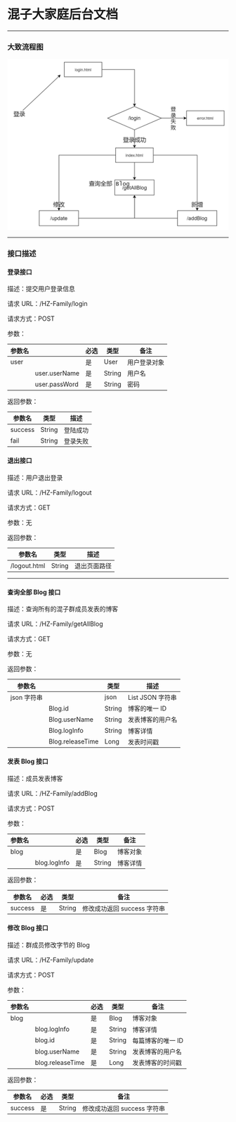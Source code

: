 # 混子大家庭后台文档

---

### 大致流程图

![image-20200709185933096](.\images\image-20200709185933096.png)

---

### 接口描述

#### 登录接口

描述：提交用户登录信息

请求 URL：/HZ-Family/login

请求方式：POST

参数：

| 参数名 |               | 必选 | 类型   | 备注         |
| ------ | ------------- | ---- | ------ | ------------ |
| user   |               | 是   | User   | 用户登录对象 |
|        | user.userName | 是   | String | 用户名       |
|        | user.passWord | 是   | String | 密码         |

返回参数：

| 参数名  | 类型   | 描述     |
| ------- | ------ | -------- |
| success | String | 登陆成功 |
| fail    | String | 登录失败 |

#### 退出接口

描述：用户退出登录

请求 URL：/HZ-Family/logout

请求方式：GET

参数：无

返回参数：

| 参数名       | 类型   | 描述         |
| ------------ | ------ | ------------ |
| /logout.html | String | 退出页面路径 |

---

#### 查询全部 Blog 接口

描述：查询所有的混子群成员发表的博客

请求 URL：/HZ-Family/getAllBlog

请求方式：GET

参数：无

返回参数：

| 参数名      |                  | 类型   | 描述                   |
| ----------- | ---------------- | ------ | ---------------------- |
| json 字符串 |                  | json   | List<Blog> JSON 字符串 |
|             | Blog.id          | String | 博客的唯一 ID          |
|             | Blog.userName    | String | 发表博客的用户名       |
|             | Blog.logInfo     | String | 博客详情               |
|             | Blog.releaseTime | Long   | 发表时间戳             |

#### 发表 Blog 接口

描述：成员发表博客

请求 URL：/HZ-Family/addBlog

请求方式：POST

参数：

| 参数名 |              | 必选 | 类型   | 备注     |
| ------ | ------------ | ---- | ------ | -------- |
| blog   |              | 是   | Blog   | 博客对象 |
|        | blog.logInfo | 是   | String | 博客详情 |

返回参数：

| 参数名  | 必选 | 类型   | 备注                        |
| ------- | ---- | ------ | --------------------------- |
| success | 是   | String | 修改成功返回 success 字符串 |

#### 修改 Blog 接口

描述：群成员修改字节的 Blog

请求 URL：/HZ-Family/update

请求方式：POST

参数：

| 参数名 |                  | 必选 | 类型   | 备注              |
| ------ | ---------------- | ---- | ------ | ----------------- |
| blog   |                  | 是   | Blog   | 博客对象          |
|        | blog.logInfo     | 是   | String | 博客详情          |
|        | blog.id          | 是   | String | 每篇博客的唯一 ID |
|        | blog.userName    | 是   | String | 发表博客的用户名  |
|        | blog.releaseTime | 是   | Long   | 发表博客的时间戳  |

返回参数：

| 参数名  | 必选 | 类型   | 备注                        |
| ------- | ---- | ------ | --------------------------- |
| success | 是   | String | 修改成功返回 success 字符串 |

